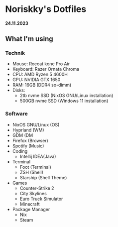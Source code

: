 # Noriskky's Dotfiles
#### 24.11.2023
## What I'm using
### Technik
- Mouse: Roccat kone Pro Air
- Keyboard: Razer Ornata Chroma
- CPU: AMD Ryzen 5 4600H
- GPU: NVIDIA GTX 1650
- RAM: 16GB (DDR4 so-dimm)
- Disks:
	- 2tb nvme SSD (NixOS GNU/Linux installation)
	- 500GB nvme SSD (Windows 11 installation)

### Software
- NixOS GNU/Linux (OS)
- Hyprland (WM)
- GDM (DM
- Firefox (Browser)
- Spotify (Music)
- Coding
	- Intellij IDEA(Java)
- Terminal
	- Foot (Terminal)
	- ZSH (Shell)
	- Starship (Shell Theme)
- Games
	- Counter-Strike 2
	- City Skylines
   	- Euro Truck Simulator		
	- Minecraft
- Package Manager
	- Nix
	- Steam

